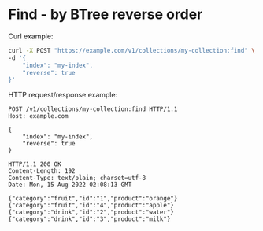 # Find - by BTree reverse order

Curl example:

```sh
curl -X POST "https://example.com/v1/collections/my-collection:find" \
-d '{
    "index": "my-index",
    "reverse": true
}'
```


HTTP request/response example:

```http
POST /v1/collections/my-collection:find HTTP/1.1
Host: example.com

{
    "index": "my-index",
    "reverse": true
}

HTTP/1.1 200 OK
Content-Length: 192
Content-Type: text/plain; charset=utf-8
Date: Mon, 15 Aug 2022 02:08:13 GMT

{"category":"fruit","id":"1","product":"orange"}
{"category":"fruit","id":"4","product":"apple"}
{"category":"drink","id":"2","product":"water"}
{"category":"drink","id":"3","product":"milk"}

```


